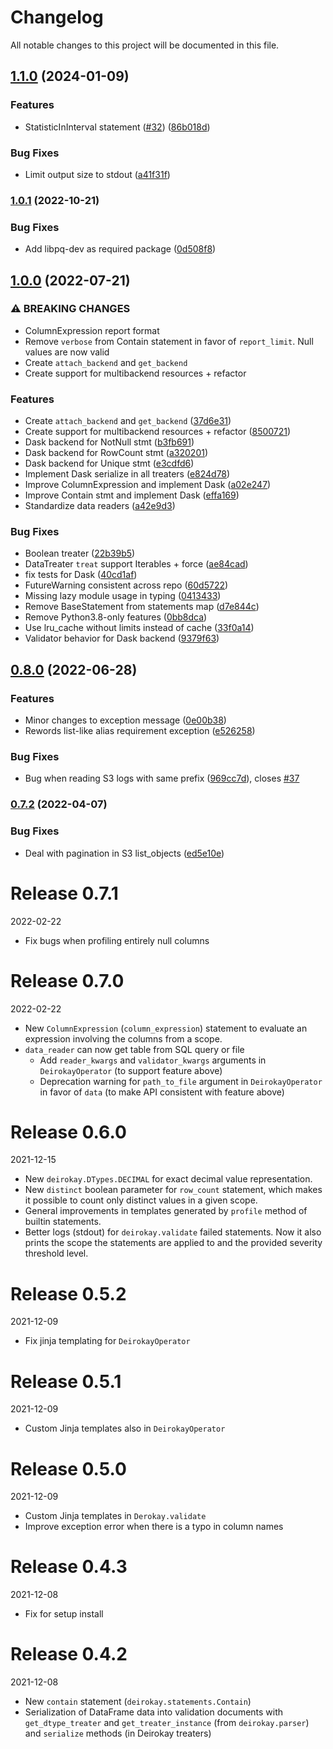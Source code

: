 # Changelog

All notable changes to this project will be documented in this file.

## [1.1.0](https://github.com/bigdatabr/deirokay/compare/1.0.1...1.1.0) (2024-01-09)


### Features

* StatisticInInterval statement ([#32](https://github.com/bigdatabr/deirokay/issues/32)) ([86b018d](https://github.com/bigdatabr/deirokay/commit/86b018d482effb4aa5a068ecfffbbeddaad4feab))


### Bug Fixes

* Limit output size to stdout ([a41f31f](https://github.com/bigdatabr/deirokay/commit/a41f31fdc260988da3647e98f24dafb8cf34788a))

### [1.0.1](https://github.com/bigdatabr/deirokay/compare/1.0.0...1.0.1) (2022-10-21)


### Bug Fixes

* Add libpq-dev as required package ([0d508f8](https://github.com/bigdatabr/deirokay/commit/0d508f85d43f8fc247a89f120bdd87e812e4cfd2))

## [1.0.0](https://github.com/bigdatabr/deirokay/compare/0.8.0...1.0.0) (2022-07-21)


### ⚠ BREAKING CHANGES

* ColumnExpression report format
* Remove `verbose` from Contain statement in favor of
`report_limit`. Null values are now valid
* Create `attach_backend` and `get_backend`
* Create support for multibackend resources + refactor

### Features

* Create `attach_backend` and `get_backend` ([37d6e31](https://github.com/bigdatabr/deirokay/commit/37d6e3175a656b03c08b7e29a7ce8a41488dbdf2))
* Create support for multibackend resources + refactor ([8500721](https://github.com/bigdatabr/deirokay/commit/85007214979611672baba398cfc05146067b9dae))
* Dask backend for NotNull stmt ([b3fb691](https://github.com/bigdatabr/deirokay/commit/b3fb6915e2f60c790bdcfaed5fd8eedd92a9b63c))
* Dask backend for RowCount stmt ([a320201](https://github.com/bigdatabr/deirokay/commit/a320201ef4d396e86a22b0c76b6d73bf51bb0143))
* Dask backend for Unique stmt ([e3cdfd6](https://github.com/bigdatabr/deirokay/commit/e3cdfd6fe258fbb6f83a34178f58da5f8fb64f45))
* Implement Dask serialize in all treaters ([e824d78](https://github.com/bigdatabr/deirokay/commit/e824d78053071beadd7b0e8bc42b10ca7595e7e7))
* Improve ColumnExpression and implement Dask ([a02e247](https://github.com/bigdatabr/deirokay/commit/a02e2477aa6fc50b1fd2becb20598070b5a2732c))
* Improve Contain stmt and implement Dask ([effa169](https://github.com/bigdatabr/deirokay/commit/effa1691baed3d52c6f644e3046e6a3f6919c4aa))
* Standardize data readers ([a42e9d3](https://github.com/bigdatabr/deirokay/commit/a42e9d38754a0d9a53c02a2b91b181249912acb4))


### Bug Fixes

* Boolean treater ([22b39b5](https://github.com/bigdatabr/deirokay/commit/22b39b529768e305d180081c3efd7d08825ec562))
* DataTreater `treat` support Iterables + force ([ae84cad](https://github.com/bigdatabr/deirokay/commit/ae84cad56b1f093b0e98c5d56f332f64f8a5039d))
* fix tests for Dask ([40cd1af](https://github.com/bigdatabr/deirokay/commit/40cd1af8cc42f0d07cdc35293a3c805aaf34dbea))
* FutureWarning consistent across repo ([60d5722](https://github.com/bigdatabr/deirokay/commit/60d5722796b71c6ada14094c2322c4c5a92f2e87))
* Missing lazy module usage in typing ([0413433](https://github.com/bigdatabr/deirokay/commit/0413433fb109b69de93255ae39b0cbdc9e1ad78a))
* Remove BaseStatement from statements map ([d7e844c](https://github.com/bigdatabr/deirokay/commit/d7e844ccb4e24a9dc11889203a36b6085d27da02))
* Remove Python3.8-only features ([0bb8dca](https://github.com/bigdatabr/deirokay/commit/0bb8dca0000bc45cad7cc2ebe7b9397b42734e6d))
* Use lru_cache without limits instead of cache ([33f0a14](https://github.com/bigdatabr/deirokay/commit/33f0a1444245e3ab2ba6618db36371ce2e3a02f0))
* Validator behavior for Dask backend ([9379f63](https://github.com/bigdatabr/deirokay/commit/9379f63afccc481ab41e5ac8277cdcfa48580eab))

## [0.8.0](https://github.com/bigdatabr/deirokay/compare/0.7.2...0.8.0) (2022-06-28)


### Features

* Minor changes to exception message ([0e00b38](https://github.com/bigdatabr/deirokay/commit/0e00b3838170135692c359ef476bc0c5c9aad308))
* Rewords list-like alias requirement exception ([e526258](https://github.com/bigdatabr/deirokay/commit/e52625813ee2c57d9d2651521483d26d55c46a04))


### Bug Fixes

* Bug when reading S3 logs with same prefix ([969cc7d](https://github.com/bigdatabr/deirokay/commit/969cc7da11344a696405ec92f761f267d0e340a6)), closes [#37](https://github.com/bigdatabr/deirokay/issues/37)

### [0.7.2](https://github.com/bigdatabr/deirokay/compare/0.7.1...0.7.2) (2022-04-07)


### Bug Fixes

* Deal with pagination in S3 list_objects ([ed5e10e](https://github.com/bigdatabr/deirokay/commit/ed5e10e2a0e4e8ea3fc03ab8b5e2001c4bb222e6))

# Release 0.7.1

2022-02-22

- Fix bugs when profiling entirely null columns


# Release 0.7.0

2022-02-22

- New `ColumnExpression` (`column_expression`) statement to evaluate an expression involving the columns from a scope.
- `data_reader` can now get table from SQL query or file
  - Add `reader_kwargs` and `validator_kwargs` arguments in `DeirokayOperator` (to support feature above)
  - Deprecation warning for `path_to_file` argument in `DeirokayOperator` in favor of `data` (to make API consistent with feature above)


# Release 0.6.0

2021-12-15

- New `deirokay.DTypes.DECIMAL` for exact decimal value representation.
- New `distinct` boolean parameter for `row_count` statement, which
makes it possible to count only distinct values in a given scope.
- General improvements in templates generated by `profile` method of
builtin statements.
- Better logs (stdout) for `deirokay.validate` failed statements.
Now it also prints the scope the statements are applied to and the
provided severity threshold level.


# Release 0.5.2

2021-12-09

- Fix jinja templating for `DeirokayOperator`


# Release 0.5.1

2021-12-09

- Custom Jinja templates also in `DeirokayOperator`


# Release 0.5.0

2021-12-09

- Custom Jinja templates in `Derokay.validate`
- Improve exception error when there is a typo in column names


# Release 0.4.3

2021-12-08

- Fix for setup install


# Release 0.4.2

2021-12-08

- New `contain` statement (`deirokay.statements.Contain`)
- Serialization of DataFrame data into validation documents with `get_dtype_treater` and `get_treater_instance` (from `deirokay.parser`) and `serialize` methods (in Deirokay treaters)

